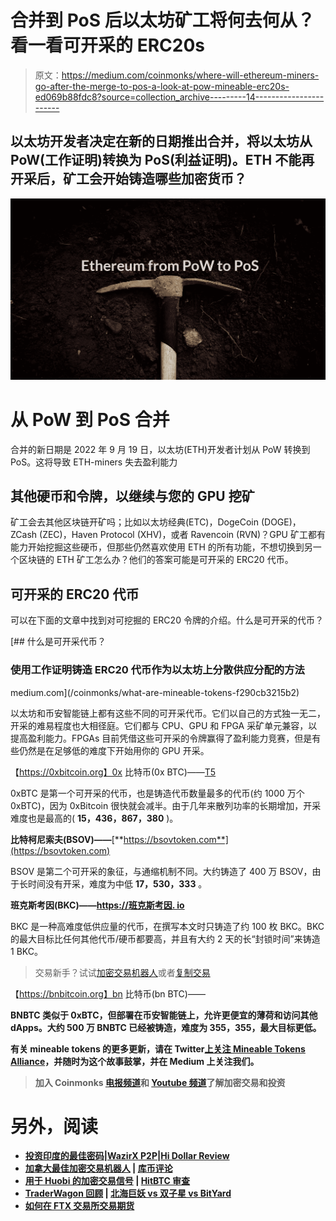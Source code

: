 # 合并到 PoS 后以太坊矿工将何去何从？看一看可开采的 ERC20s

> 原文：<https://medium.com/coinmonks/where-will-ethereum-miners-go-after-the-merge-to-pos-a-look-at-pow-mineable-erc20s-ed069b88fdc8?source=collection_archive---------14----------------------->

## 以太坊开发者决定在新的日期推出合并，将以太坊从 PoW(工作证明)转换为 PoS(利益证明)。ETH 不能再开采后，矿工会开始铸造哪些加密货币？

![](img/af5e3e394f99b3dd4b125b9fb724658e.png)

# 从 PoW 到 PoS 合并

合并的新日期是 2022 年 9 月 19 日，以太坊(ETH)开发者计划从 PoW 转换到 PoS。这将导致 ETH-miners 失去盈利能力

## 其他硬币和令牌，以继续与您的 GPU 挖矿

矿工会去其他区块链开矿吗；比如以太坊经典(ETC)，DogeCoin (DOGE)，ZCash (ZEC)，Haven Protocol (XHV)，或者 Ravencoin (RVN)？GPU 矿工都有能力开始挖掘这些硬币，但那些仍然喜欢使用 ETH 的所有功能，不想切换到另一个区块链的 ETH 矿工怎么办？他们的答案可能是可开采的 ERC20 代币。

## 可开采的 ERC20 代币

可以在下面的文章中找到对可挖掘的 ERC20 令牌的介绍。什么是可开采的代币？

[](/coinmonks/what-are-mineable-tokens-f290cb3215b2) [## 什么是可开采代币？

### 使用工作证明铸造 ERC20 代币作为以太坊上分散供应分配的方法

medium.com](/coinmonks/what-are-mineable-tokens-f290cb3215b2) 

以太坊和币安智能链上都有这些不同的可开采代币。它们以自己的方式独一无二，开采的难易程度也大相径庭。它们都与 CPU、GPU 和 FPGA 采矿单元兼容，以提高盈利能力。FPGAs 目前凭借这些可开采的令牌赢得了盈利能力竞赛，但是有些仍然是在足够低的难度下开始用你的 GPU 开采。

【https://0xbitcoin.org】0x 比特币(0x BTC)——[T5](https://0xbitcoin.org)

0xBTC 是第一个可开采的代币，也是铸造代币数量最多的代币(约 1000 万个 0xBTC)，因为 0xBitcoin 很快就会减半。由于几年来散列功率的长期增加，开采难度也是最高的( **15，436，867，380** )。

**比特柯尼索夫(BSOV)——**[**https://bsovtoken.com**](https://bsovtoken.com)

BSOV 是第二个可开采的象征，与通缩机制不同。大约铸造了 400 万 BSOV，由于长时间没有开采，难度为中低 **17，530，333** 。

**班克斯考因(BKC)——**[**https://班克斯考因. io**](https://bankscoin.io)

BKC 是一种高难度低供应量的代币，在撰写本文时只铸造了约 100 枚 BKC。BKC 的最大目标比任何其他代币/硬币都要高，并且有大约 2 天的长“封锁时间”来铸造 1 BKC。

> 交易新手？试试[加密交易机器人](/coinmonks/crypto-trading-bot-c2ffce8acb2a)或者[复制交易](/coinmonks/top-10-crypto-copy-trading-platforms-for-beginners-d0c37c7d698c)

【https://bnbitcoin.org】bn 比特币(bn BTC)——[](https://bnbitcoin.org/)

**BNBTC 类似于 0xBTC，但部署在币安智能链上，允许更便宜的薄荷和访问其他 dApps。大约 500 万 BNBTC 已经被铸造，难度为 355，355，最大目标更低。**

**有关 mineable tokens 的更多更新，请在 Twitter[上关注 Mineable Tokens Alliance](https://twitter.com/MineableToken)，并随时为这个故事鼓掌，并在 Medium 上关注我们。**

> **加入 Coinmonks [电报频道](https://t.me/coincodecap)和 [Youtube 频道](https://www.youtube.com/c/coinmonks/videos)了解加密交易和投资**

# **另外，阅读**

*   **[投资印度的最佳密码](https://coincodecap.com/best-crypto-to-invest-in-india-in-2021)|[WazirX P2P](https://coincodecap.com/wazirx-p2p)|[Hi Dollar Review](https://coincodecap.com/hi-dollar-review)**
*   **[加拿大最佳加密交易机器人](https://coincodecap.com/5-best-crypto-trading-bots-in-canada) | [库币评论](https://coincodecap.com/kucoin-review)**
*   **[用于 Huobi 的加密交易信号](https://coincodecap.com/huobi-crypto-trading-signals) | [HitBTC 审查](/coinmonks/hitbtc-review-c5143c5d53c2)**
*   **[TraderWagon 回顾](https://coincodecap.com/traderwagon-review) | [北海巨妖 vs 双子星 vs BitYard](https://coincodecap.com/kraken-vs-gemini-vs-bityard)**
*   **[如何在 FTX 交易所交易期货](https://coincodecap.com/ftx-futures-trading)**